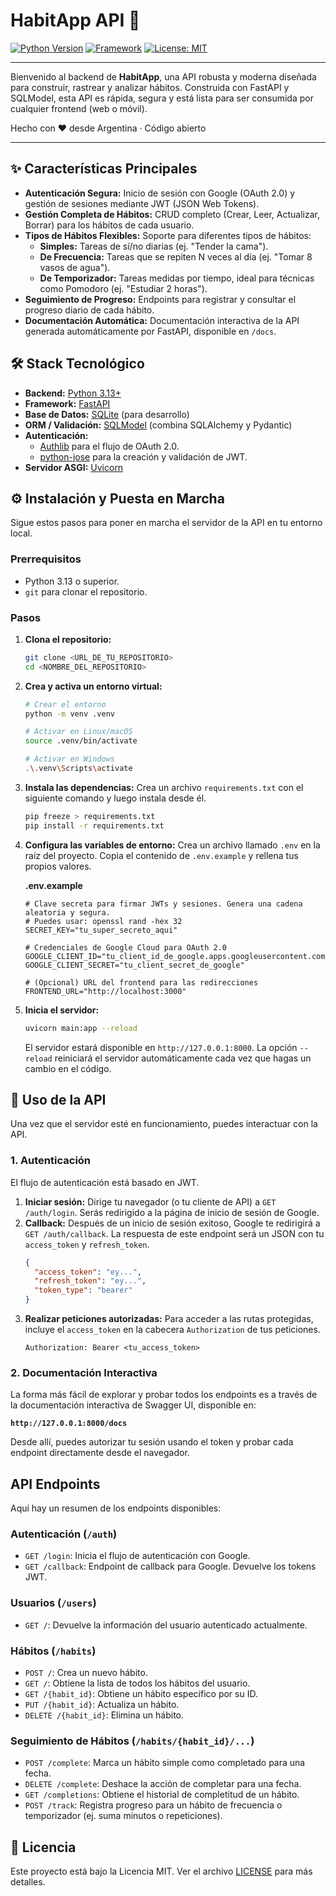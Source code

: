 # HabitApp API 🚀

[![Python Version](https://img.shields.io/badge/Python-3.13+-blue.svg)](https://www.python.org/)
[![Framework](https://img.shields.io/badge/Framework-FastAPI-green.svg)](https://fastapi.tiangolo.com/)
[![License: MIT](https://img.shields.io/badge/License-MIT-yellow.svg)](https://opensource.org/licenses/MIT)

---

Bienvenido al backend de **HabitApp**, una API robusta y moderna diseñada para construir, rastrear y analizar hábitos. Construida con FastAPI y SQLModel, esta API es rápida, segura y está lista para ser consumida por cualquier frontend (web o móvil).

Hecho con   ❤️   desde Argentina · Código abierto

---

## ✨ Características Principales

-   **Autenticación Segura:** Inicio de sesión con Google (OAuth 2.0) y gestión de sesiones mediante JWT (JSON Web Tokens).
-   **Gestión Completa de Hábitos:** CRUD completo (Crear, Leer, Actualizar, Borrar) para los hábitos de cada usuario.
-   **Tipos de Hábitos Flexibles:** Soporte para diferentes tipos de hábitos:
    -   **Simples:** Tareas de sí/no diarias (ej. "Tender la cama").
    -   **De Frecuencia:** Tareas que se repiten N veces al día (ej. "Tomar 8 vasos de agua").
    -   **De Temporizador:** Tareas medidas por tiempo, ideal para técnicas como Pomodoro (ej. "Estudiar 2 horas").
-   **Seguimiento de Progreso:** Endpoints para registrar y consultar el progreso diario de cada hábito.
-   **Documentación Automática:** Documentación interactiva de la API generada automáticamente por FastAPI, disponible en `/docs`.

## 🛠️ Stack Tecnológico

-   **Backend:** [Python 3.13+](https://www.python.org/)
-   **Framework:** [FastAPI](https://fastapi.tiangolo.com/)
-   **Base de Datos:** [SQLite](https://www.sqlite.org/index.html) (para desarrollo)
-   **ORM / Validación:** [SQLModel](https://sqlmodel.tiangolo.com/) (combina SQLAlchemy y Pydantic)
-   **Autenticación:**
    -   [Authlib](https://authlib.org/) para el flujo de OAuth 2.0.
    -   [python-jose](https://github.com/mpdavis/python-jose) para la creación y validación de JWT.
-   **Servidor ASGI:** [Uvicorn](https://www.uvicorn.org/)

## ⚙️ Instalación y Puesta en Marcha

Sigue estos pasos para poner en marcha el servidor de la API en tu entorno local.

### Prerrequisitos

-   Python 3.13 o superior.
-   `git` para clonar el repositorio.

### Pasos

1.  **Clona el repositorio:**
    ```bash
    git clone <URL_DE_TU_REPOSITORIO>
    cd <NOMBRE_DEL_REPOSITORIO>
    ```

2.  **Crea y activa un entorno virtual:**
    ```bash
    # Crear el entorno
    python -m venv .venv

    # Activar en Linux/macOS
    source .venv/bin/activate

    # Activar en Windows
    .\.venv\Scripts\activate
    ```

3.  **Instala las dependencias:**
    Crea un archivo `requirements.txt` con el siguiente comando y luego instala desde él.
    ```bash
    pip freeze > requirements.txt
    pip install -r requirements.txt
    ```

4.  **Configura las variables de entorno:**
    Crea un archivo llamado `.env` en la raíz del proyecto. Copia el contenido de `.env.example` y rellena tus propios valores.
    
    **.env.example**
    ```env
    # Clave secreta para firmar JWTs y sesiones. Genera una cadena aleatoria y segura.
    # Puedes usar: openssl rand -hex 32
    SECRET_KEY="tu_super_secreto_aqui"

    # Credenciales de Google Cloud para OAuth 2.0
    GOOGLE_CLIENT_ID="tu_client_id_de_google.apps.googleusercontent.com"
    GOOGLE_CLIENT_SECRET="tu_client_secret_de_google"

    # (Opcional) URL del frontend para las redirecciones
    FRONTEND_URL="http://localhost:3000"
    ```

5.  **Inicia el servidor:**
    ```bash
    uvicorn main:app --reload
    ```
    El servidor estará disponible en `http://127.0.0.1:8000`. La opción `--reload` reiniciará el servidor automáticamente cada vez que hagas un cambio en el código.

## 🚀 Uso de la API

Una vez que el servidor esté en funcionamiento, puedes interactuar con la API.

### 1. Autenticación

El flujo de autenticación está basado en JWT.

1.  **Iniciar sesión:** Dirige tu navegador (o tu cliente de API) a `GET /auth/login`. Serás redirigido a la página de inicio de sesión de Google.
2.  **Callback:** Después de un inicio de sesión exitoso, Google te redirigirá a `GET /auth/callback`. La respuesta de este endpoint será un JSON con tu `access_token` y `refresh_token`.
    ```json
    {
      "access_token": "ey...",
      "refresh_token": "ey...",
      "token_type": "bearer"
    }
    ```
3.  **Realizar peticiones autorizadas:** Para acceder a las rutas protegidas, incluye el `access_token` en la cabecera `Authorization` de tus peticiones.
    ```
    Authorization: Bearer <tu_access_token>
    ```

### 2. Documentación Interactiva

La forma más fácil de explorar y probar todos los endpoints es a través de la documentación interactiva de Swagger UI, disponible en:

**`http://127.0.0.1:8000/docs`**

Desde allí, puedes autorizar tu sesión usando el token y probar cada endpoint directamente desde el navegador.

## API Endpoints

Aquí hay un resumen de los endpoints disponibles:

### Autenticación (`/auth`)
- `GET /login`: Inicia el flujo de autenticación con Google.
- `GET /callback`: Endpoint de callback para Google. Devuelve los tokens JWT.

### Usuarios (`/users`)
- `GET /`: Devuelve la información del usuario autenticado actualmente.

### Hábitos (`/habits`)
- `POST /`: Crea un nuevo hábito.
- `GET /`: Obtiene la lista de todos los hábitos del usuario.
- `GET /{habit_id}`: Obtiene un hábito específico por su ID.
- `PUT /{habit_id}`: Actualiza un hábito.
- `DELETE /{habit_id}`: Elimina un hábito.

### Seguimiento de Hábitos (`/habits/{habit_id}/...`)
- `POST /complete`: Marca un hábito simple como completado para una fecha.
- `DELETE /complete`: Deshace la acción de completar para una fecha.
- `GET /completions`: Obtiene el historial de completitud de un hábito.
- `POST /track`: Registra progreso para un hábito de frecuencia o temporizador (ej. suma minutos o repeticiones).

## 📝 Licencia

Este proyecto está bajo la Licencia MIT. Ver el archivo [LICENSE](LICENSE.md) para más detalles.

